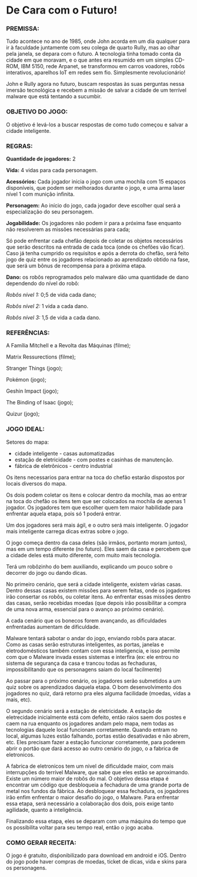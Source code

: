 # De Cara com o Futuro!

### **PREMISSA:**
Tudo acontece no ano de 1985, onde John acorda em um dia qualquer para ir à faculdade juntamente com seu colega de quarto Rully, mas ao olhar pela janela, se depara com o futuro.
A tecnologia tinha tomado conta da cidade em que moravam, e o que antes era resumido em um simples CD-ROM, IBM 5150, rede Arpanet, se transformou em carros voadores, robôs interativos, aparelhos IoT em redes sem fio. Simplesmente revolucionário!

John e Rully agora no futuro, buscam respostas às suas perguntas nessa imersão tecnológica e recebem a missão de salvar a cidade de um terrível malware que está tentando a sucumbir.


### **OBJETIVO DO JOGO:**
O objetivo é levá-los a buscar respostas de como tudo começou e salvar a cidade inteligente.


### **REGRAS:**
**Quantidade de jogadores:** 2

**Vida:** 4 vidas para cada personagem.

**Acessórios:** Cada jogador inicia o jogo com uma mochila com 15 espaços disponíveis, que podem ser melhorados durante o jogo, e uma arma laser nível 1 com munição infinita.

**Personagem:** Ao início do jogo, cada jogador deve escolher qual será  a especialização do seu personagem.

**Jogabilidade:** Os jogadores não podem ir para a próxima fase enquanto não resolverem as missões necessárias para cada; 

Só pode enfrentar cada chefão depois de coletar os objetos necessários que serão descritos na entrada de cada toca (onde os chefões vão ficar). Caso já tenha cumprido os requisitos e após a derrota do chefão, será feito jogo de quiz entre os jogadores relacionado ao aprendizado obtido na fase, que será um bônus de recompensa para a próxima etapa.



**Dano:** os robôs reprogramados pelo malware dão uma quantidade de dano dependendo do nível do robô:

*Robôs nível 1:* 0;5 de vida cada dano; 


*Robôs nível 2:* 1 vida a cada dano.


*Robôs nível 3:* 1,5 de vida a cada dano.

### **REFERÊNCIAS:**
A Família Mitchell e a Revolta das Máquinas (filme);

Matrix Ressurections (filme);

Stranger Things (jogo); 

Pokémon (jogo);

Geshin Impact (jogo);

The Binding of Isaac (jogo);

Quizur (jogo);

### **JOGO IDEAL:**

Setores do mapa:
- cidade inteligente - casas automatizadas
- estação de eletricidade - com postes e casinhas de manutenção.
- fábrica de eletrônicos - centro industrial

Os itens necessarios para entrar na toca do chefão estarão dispostos por locais diversos do mapa.

Os dois podem coletar os itens e colocar dentro da mochila, mas ao entrar na toca do chefão os itens tem que ser colocados na mochila de apenas 1 jogador. Os jogadores tem que escolher quem tem maior habilidade para enfrentar aquela etapa, pois só 1 poderá entrar.

Um dos jogadores será mais ágil, e o outro será mais inteligente. O jogador mais inteligente carrega dicas extras sobre o jogo.

O jogo começa dentro da casa deles (são irmãos, portanto moram juntos), mas em um tempo diferente (no futuro). Eles saem da casa e percebem que a cidade deles está muito diferente, com muito mais tecnologia.

Terá um robôzinho do bem auxiliando, explicando um pouco sobre o decorrer do jogo ou dando dicas.

No primeiro cenário, que será a cidade inteligente, existem várias casas. Dentro dessas casas existem missões para serem feitas, onde os jogadores irão consertar os robôs, ou coletar itens. Ao enfrentar essas missões dentro das casas, serão recebidas moedas (que depois irão possibilitar a compra de uma nova arma, essencial para o avanço ao próximo cenário).

A cada cenário que os bonecos forem avançando, as dificuldades enfrentadas aumentam de dificuldade. 

Malware tentará sabotar o andar do jogo, enviando robôs para atacar. Como as casas serão estruturas inteligentes, as portas, janelas e eletrodomésticos também contam com essa inteligencia, e isso permite com que o Malware invada esses sistemas e interfira (ex: ele entrou no sistema de segurança da casa e trancou todas as fechaduras, impossibilitando que os personagens saiam do local facilmente)

Ao passar para o próximo cenário, os jogadores serão submetidos a um quiz sobre os aprendizados daquela etapa. O bom desenvolvimento dos jogadores no quiz, dará retorno pra eles alguma facilidade (moedas, vidas a mais, etc).

O segundo cenário será a estação de eletricidade. A estação de eletrecidade inicialmente está com defeito, então raios saem dos postes e caem na rua enquanto os jogadores andam pelo mapa, nem todas as tecnologias daquele local funcionam corretamente. Quando entram no local, algumas luzes estão falhando, portas estão desativadas e não abrem, etc. Eles precisam fazer a estação funcionar corretamente, para poderem abrir o portão que dará acesso ao outro cenário do jogo, o a fabrica de eletronicos.

A fabrica de eletronicos tem um nivel de dificuldade maior, com mais interrupções do terrível Malware, que sabe que eles estão se aproximando. Existe um número maior de robôs do mal. O objetivo dessa etapa é encontrar um código que desbloqueia a fechadura de uma grande porta de metal nos fundos da fábrica. Ao desbloquear essa fechadura, os jogadores irão enfim enfrentar o maior desafio do jogo, o Malware. Para enfrentar essa etapa, será necessário a colaboração dos dois, pois exige tanto agilidade, quanto a inteligência.

Finalizando essa etapa, eles se deparam com uma máquina do tempo que os possibilita voltar para seu tempo real, então o jogo acaba.

### **COMO GERAR RECEITA:**
O jogo é gratuíto, disṕonibilizado para download em android e iOS.
Dentro do jogo pode haver compras de moedas, ticket de dicas, vida e skins para os personagens.
